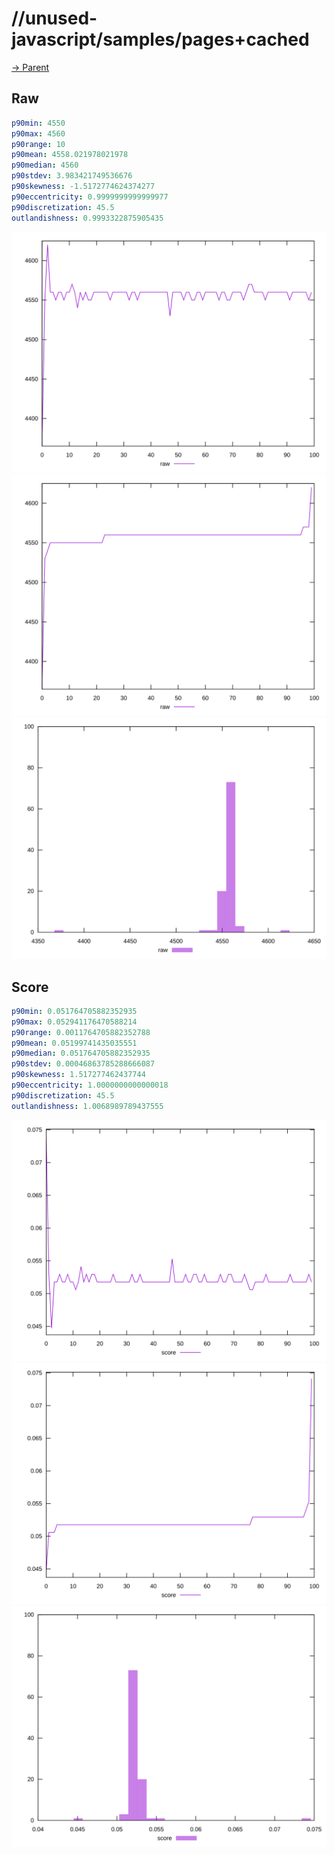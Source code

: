 
# //unused-javascript/samples/pages+cached

[→ Parent](../..)


## Raw


```yaml
p90min: 4550
p90max: 4560
p90range: 10
p90mean: 4558.021978021978
p90median: 4560
p90stdev: 3.983421749536676
p90skewness: -1.5172774624374277
p90eccentricity: 0.9999999999999977
p90discretization: 45.5
outlandishness: 0.9993322875905435

```

![PLOT: raw-values](./raw/values.svg)![PLOT: raw-sorted](./raw/sorted.svg)![PLOT: raw-histogram](./raw/histogram.svg)
## Score


```yaml
p90min: 0.051764705882352935
p90max: 0.052941176470588214
p90range: 0.0011764705882352788
p90mean: 0.05199741435035551
p90median: 0.051764705882352935
p90stdev: 0.00046863785288666087
p90skewness: 1.517277462437744
p90eccentricity: 1.0000000000000018
p90discretization: 45.5
outlandishness: 1.0068989789437555

```

![PLOT: score-values](./score/values.svg)![PLOT: score-sorted](./score/sorted.svg)![PLOT: score-histogram](./score/histogram.svg)